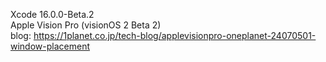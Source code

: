Xcode 16.0.0-Beta.2<br>
Apple Vision Pro (visionOS 2 Beta 2)<br>
blog: https://1planet.co.jp/tech-blog/applevisionpro-oneplanet-24070501-window-placement<br>
